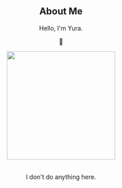 <div align="center">
  
  ## About Me
  Hello, I'm Yura. 
  
  🤍
  
  <img src="cat.gif" height="250"><br><br>
  
  I don't do anything here.
  
